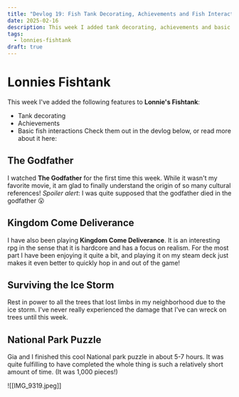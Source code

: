 ```yaml
---
title: "Devlog 19: Fish Tank Decorating, Achievements and Fish Interactions"
date: 2025-02-16
description: This week I added tank decorating, achievements and basic fish interactions to Lonnies Fishtank.
tags:
  - lonnies-fishtank
draft: true
---
```

# Lonnies Fishtank

This week I've added the following features to **Lonnie's Fishtank**:
- Tank decorating 
- Achievements 
- Basic fish interactions
Check them out in the devlog below, or read more about it here: 

## The Godfather

I watched **The Godfather** for the first time this week. While it wasn't my favorite movie, it am glad to finally understand the origin of so many cultural references! *Spoiler alert*: I was quite supposed that the godfather died in the godfather 😮

## Kingdom Come Deliverance

I have also been playing **Kingdom Come Deliverance**. It is an interesting rpg in the sense that it is hardcore and has a focus on realism. For the most part I have been enjoying it quite a bit, and playing it on my steam deck just makes it even better to quickly hop in and out of the game!


## Surviving the Ice Storm

Rest in power to all the trees that lost limbs in my neighborhood due to the ice storm. I've never really experienced the damage that I've can wreck on trees until this week.

## National Park Puzzle

Gia and I finished this cool National park puzzle in about 5-7 hours. It was quite fulfilling to have completed the whole thing is such a relatively short amount of time. (It was 1,000 pieces!)

![[IMG_9319.jpeg]]